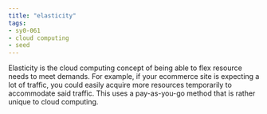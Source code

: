 ```yaml
---
title: "elasticity"
tags:
- sy0-061
- cloud computing
- seed
---
```

 Elasticity is the cloud computing concept of being able to flex resource needs to meet demands.  For example, if your ecommerce site is expecting a lot of traffic, you could easily acquire more resources temporarily to accommodate said traffic.  This uses a pay-as-you-go method that is rather unique to cloud computing.